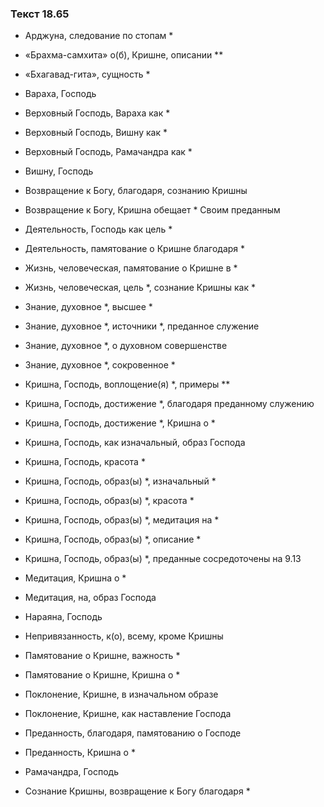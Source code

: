 ### Текст 18.65

- Арджуна, следование по стопам *

- «Брахма-самхита» о(б), Кришне, описании **

- «Бхагавад-гита», сущность *

- Вараха, Господь

- Верховный Господь, Вараха как *

- Верховный Господь, Вишну как *

- Верховный Господь, Рамачандра как *

- Вишну, Господь

- Возвращение к Богу, благодаря, сознанию Кришны

- Возвращение к Богу, Кришна обещает * Своим преданным

- Деятельность, Господь как цель *

- Деятельность, памятование о Кришне благодаря *

- Жизнь, человеческая, памятование о Кришне в *

- Жизнь, человеческая, цель *, сознание Кришны как *

- Знание, духовное *, высшее *

- Знание, духовное *, источники *, преданное служение

- Знание, духовное *, о духовном совершенстве

- Знание, духовное *, сокровенное *

- Кришна, Господь, воплощение(я) *, примеры **

- Кришна, Господь, достижение *, благодаря преданному служению

- Кришна, Господь, достижение *, Кришна о *

- Кришна, Господь, как изначальный, образ Господа

- Кришна, Господь, красота *

- Кришна, Господь, образ(ы) *, изначальный *

- Кришна, Господь, образ(ы) *, красота *

- Кришна, Господь, образ(ы) *, медитация на *

- Кришна, Господь, образ(ы) *, описание *

- Кришна, Господь, образ(ы) *, преданные сосредоточены на 9.13

- Медитация, Кришна о *

- Медитация, на, образ Господа

- Нараяна, Господь

- Непривязанность, к(о), всему, кроме Кришны

- Памятование о Кришне, важность *

- Памятование о Кришне, Кришна о *

- Поклонение, Кришне, в изначальном образе

- Поклонение, Кришне, как наставление Господа

- Преданность, благодаря, памятованию о Господе

- Преданность, Кришна о *

- Рамачандра, Господь

- Сознание Кришны, возвращение к Богу благодаря *
	
